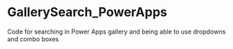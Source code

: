 # GallerySearch_PowerApps
Code for searching in Power Apps gallery and being able to use dropdowns and combo boxes

